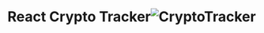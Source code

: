 # React Crypto Tracker![CryptoTracker](https://user-images.githubusercontent.com/71884388/190717845-43514c4e-b6e6-4692-b4e9-22235cb760d2.png)
